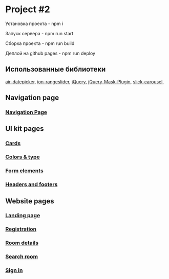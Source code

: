 # Project #2
Установка проекта - npm i

Запуск сервера - npm run start

Сборка проекта - npm run build

Деплой на github pages - npm run deploy

## Использованные библиотеки
[air-datepicker](https://github.com/t1m0n/air-datepicker),
[ion-rangeslider](https://github.com/IonDen/ion.rangeSlider),
[jQuery](https://github.com/jquery/jquery),
[jQuery-Mask-Plugin](https://github.com/igorescobar/jQuery-Mask-Plugin),
[slick-carousel](https://github.com/kenwheeler/slick),

## Navigation page

### [Navigation Page](https://bimkon.github.io/site1/index.html)

## UI kit pages

### [Cards](https://bimkon.github.io/site1/cards.html)
### [Colors & type](https://bimkon.github.io/site1/color&type.html)
### [Form elements](https://bimkon.github.io/site1/form-elements.html)
### [Headers and footers](https://bimkon.github.io/site1/headers&footers.html)

## Website pages

### [Landing page](https://bimkon.github.io/site1/landing-page.html)
### [Registration](https://bimkon.github.io/site1/registration-page.html)
### [Room details](https://bimkon.github.io/site1/room-detail.html)
### [Search room](https://bimkon.github.io/site1/search-room.html)
### [Sign in](https://bimkon.github.io/site1/sign-in.html)
